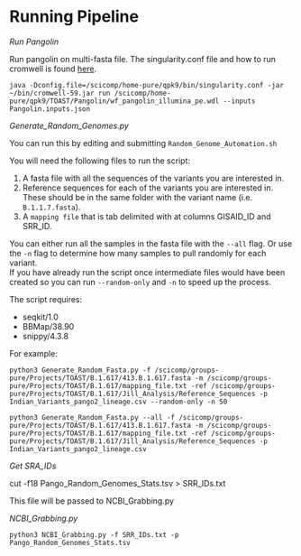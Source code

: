 # Running Pipeline

*Run Pangolin*

Run pangolin on multi-fasta file. The singularity.conf file and how to run cromwell is found [here](https://github.com/jvhagey/Tutorials/tree/main/wdl_files). 

`java -Dconfig.file=/scicomp/home-pure/qpk9/bin/singularity.conf -jar ~/bin/cromwell-59.jar run /scicomp/home-pure/qpk9/TOAST/Pangolin/wf_pangolin_illumina_pe.wdl --inputs Pangolin.inputs.json`

*Generate_Random_Genomes.py*  

You can run this by editing and submitting `Random_Genome_Automation.sh`  

You will need the following files to run the script:  
1. A fasta file with all the sequences of the variants you are interested in.
2. Reference sequences for each of the variants you are interested in. These should be in the same folder with the variant name (i.e. `B.1.1.7.fasta`).
3. A `mapping file` that is tab delimited with at columns GISAID_ID and SRR_ID.

You can either run all the samples in the fasta file with the `--all` flag. Or use the `-n` flag to determine how many samples to pull randomly for each variant.  
If you have already run the script once intermediate files would have been created so you can run `--random-only` and `-n` to speed up the process. 

The script requires:  
- seqkit/1.0  
- BBMap/38.90  
- snippy/4.3.8  

For example:

`python3 Generate_Random_Fasta.py -f /scicomp/groups-pure/Projects/TOAST/B.1.617/413.B.1.617.fasta -m /scicomp/groups-pure/Projects/TOAST/B.1.617/mapping_file.txt -ref /scicomp/groups-pure/Projects/TOAST/B.1.617/Jill_Analysis/Reference_Sequences -p Indian_Variants_pango2_lineage.csv --random-only -n 50`

`python3 Generate_Random_Fasta.py --all -f /scicomp/groups-pure/Projects/TOAST/B.1.617/413.B.1.617.fasta -m /scicomp/groups-pure/Projects/TOAST/B.1.617/mapping_file.txt -ref /scicomp/groups-pure/Projects/TOAST/B.1.617/Jill_Analysis/Reference_Sequences -p Indian_Variants_pango2_lineage.csv`

*Get SRA_IDs*  

cut -f18 Pango_Random_Genomes_Stats.tsv > SRR_IDs.txt

This file will be passed to NCBI_Grabbing.py

*NCBI_Grabbing.py*

`python3 NCBI_Grabbing.py -f SRR_IDs.txt -p Pango_Random_Genomes_Stats.tsv`

